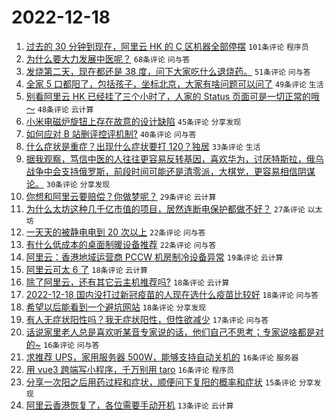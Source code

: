 # 2022-12-18

1. [过去的 30 分钟到现在，阿里云 HK 的 C 区机器全部停摆](https://www.v2ex.com/t/903260) `101条评论` `程序员`
1. [为什么要大力发展中医呢？](https://www.v2ex.com/t/903270) `68条评论` `问与答`
1. [发烧第二天，现在都还是 38 度，问下大家吃什么退烧药。](https://www.v2ex.com/t/903273) `51条评论` `问与答`
1. [全家 5 口都阳了，包括孩子，坐标北京，大家有啥问题可以问了](https://www.v2ex.com/t/903293) `49条评论` `生活`
1. [别看阿里云 HK 已经挂了三个小时了，人家的 Status 页面可是一切正常的哦～](https://www.v2ex.com/t/903298) `48条评论` `云计算`
1. [小米电磁炉旋钮上存在故意的设计缺陷](https://www.v2ex.com/t/903249) `45条评论` `分享发现`
1. [如何应对 B 站删评控评机制?](https://www.v2ex.com/t/903263) `40条评论` `问与答`
1. [什么症状是重症？出现什么症状要打 120？独居](https://www.v2ex.com/t/903277) `33条评论` `生活`
1. [据我观察，笃信中医的人往往更容易反转基因，喜欢华为，讨厌特斯拉，俄乌战争中会支持俄罗斯，前段时间可能还是清零派，大棋党，更容易相信阴谋论。](https://www.v2ex.com/t/903294) `30条评论` `分享发现`
1. [你想和阿里云要赔偿？你做梦呢？](https://www.v2ex.com/t/903284) `29条评论` `云计算`
1. [为什么太坊这种几千亿市值的项目，居然连断电保护都做不好？](https://www.v2ex.com/t/903240) `27条评论` `以太坊`
1. [一天天的被静电电到 20 次以上](https://www.v2ex.com/t/903346) `22条评论` `问与答`
1. [有什么低成本的桌面制暖设备推荐](https://www.v2ex.com/t/903303) `22条评论` `问与答`
1. [阿里云：香港地域运营商 PCCW 机房制冷设备异常](https://www.v2ex.com/t/903325) `19条评论` `云计算`
1. [阿里云可太 6 了](https://www.v2ex.com/t/903324) `18条评论` `云计算`
1. [除了阿里云，还有其它云主机推荐吗?](https://www.v2ex.com/t/903305) `18条评论` `云计算`
1. [2022-12-18 国内没打过新冠疫苗的人现在选什么疫苗比较好](https://www.v2ex.com/t/903286) `18条评论` `问与答`
1. [希望以后能看到一个避坑网站](https://www.v2ex.com/t/903244) `18条评论` `分享发现`
1. [有人无症状阳性吗？我无症状阳性，但性欲减少](https://www.v2ex.com/t/903337) `17条评论` `问与答`
1. [话说家里老人总是喜欢听某音专家说的话，他们自己不思考；专家说啥都是对的~](https://www.v2ex.com/t/903327) `16条评论` `问与答`
1. [求推荐 UPS，家用服务器 500W，能够支持自动关机的](https://www.v2ex.com/t/903308) `16条评论` `服务器`
1. [用 vue3 跨端写小程序，千万别用 taro](https://www.v2ex.com/t/903242) `16条评论` `程序员`
1. [分享一次阳之后用药过程和症状，顺便问下复阳的概率和症状](https://www.v2ex.com/t/903255) `15条评论` `分享发现`
1. [阿里云香港恢复了，各位需要手动开机](https://www.v2ex.com/t/903378) `13条评论` `云计算`
